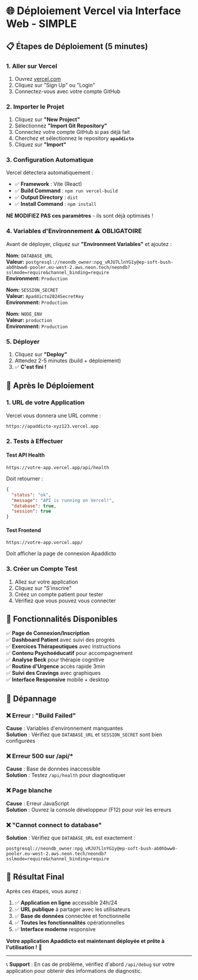 # 🌐 Déploiement Vercel via Interface Web - SIMPLE

## 📋 Étapes de Déploiement (5 minutes)

### 1. **Aller sur Vercel**
1. Ouvrez [vercel.com](https://vercel.com)
2. Cliquez sur "Sign Up" ou "Login"
3. Connectez-vous avec votre compte GitHub

### 2. **Importer le Projet**
1. Cliquez sur **"New Project"**
2. Sélectionnez **"Import Git Repository"**
3. Connectez votre compte GitHub si pas déjà fait
4. Cherchez et sélectionnez le repository **`apaddicto`**
5. Cliquez sur **"Import"**

### 3. **Configuration Automatique**
Vercel détectera automatiquement :
- ✅ **Framework** : Vite (React)
- ✅ **Build Command** : `npm run vercel-build`
- ✅ **Output Directory** : `dist`
- ✅ **Install Command** : `npm install`

**NE MODIFIEZ PAS ces paramètres** - ils sont déjà optimisés !

### 4. **Variables d'Environnement** ⚠️ **OBLIGATOIRE**
Avant de déployer, cliquez sur **"Environment Variables"** et ajoutez :

**Nom:** `DATABASE_URL`  
**Valeur:** `postgresql://neondb_owner:npg_vRJU7LlnYG1y@ep-soft-bush-ab0hbww0-pooler.eu-west-2.aws.neon.tech/neondb?sslmode=require&channel_binding=require`  
**Environment:** `Production`

**Nom:** `SESSION_SECRET`  
**Valeur:** `Apaddicto2024SecretKey`  
**Environment:** `Production`

**Nom:** `NODE_ENV`  
**Valeur:** `production`  
**Environment:** `Production`

### 5. **Déployer**
1. Cliquez sur **"Deploy"**
2. Attendez 2-5 minutes (build + déploiement)
3. ✅ **C'est fini !**

## 🎯 Après le Déploiement

### 1. **URL de votre Application**
Vercel vous donnera une URL comme :
```
https://apaddicto-xyz123.vercel.app
```

### 2. **Tests à Effectuer**

#### Test API Health
```
https://votre-app.vercel.app/api/health
```
Doit retourner :
```json
{
  "status": "ok",
  "message": "API is running on Vercel!",
  "database": true,
  "session": true
}
```

#### Test Frontend
```
https://votre-app.vercel.app/
```
Doit afficher la page de connexion Apaddicto

### 3. **Créer un Compte Test**
1. Allez sur votre application
2. Cliquez sur "S'inscrire"
3. Créez un compte patient pour tester
4. Vérifiez que vous pouvez vous connecter

## 🔧 Fonctionnalités Disponibles

✅ **Page de Connexion/Inscription**  
✅ **Dashboard Patient** avec suivi des progrès  
✅ **Exercices Thérapeutiques** avec instructions  
✅ **Contenu Psychoéducatif** pour accompagnement  
✅ **Analyse Beck** pour thérapie cognitive  
✅ **Routine d'Urgence** accès rapide 3min  
✅ **Suivi des Cravings** avec graphiques  
✅ **Interface Responsive** mobile + desktop  

## 🚨 Dépannage

### ❌ **Erreur : "Build Failed"**
**Cause** : Variables d'environnement manquantes  
**Solution** : Vérifiez que `DATABASE_URL` et `SESSION_SECRET` sont bien configurées

### ❌ **Erreur 500 sur /api/***
**Cause** : Base de données inaccessible  
**Solution** : Testez `/api/health` pour diagnostiquer

### ❌ **Page blanche**
**Cause** : Erreur JavaScript  
**Solution** : Ouvrez la console développeur (F12) pour voir les erreurs

### ❌ **"Cannot connect to database"**
**Solution** : Vérifiez que `DATABASE_URL` est exactement :
```
postgresql://neondb_owner:npg_vRJU7LlnYG1y@ep-soft-bush-ab0hbww0-pooler.eu-west-2.aws.neon.tech/neondb?sslmode=require&channel_binding=require
```

## 🎉 Résultat Final

Après ces étapes, vous aurez :

1. ✅ **Application en ligne** accessible 24h/24
2. ✅ **URL publique** à partager avec les utilisateurs  
3. ✅ **Base de données** connectée et fonctionnelle
4. ✅ **Toutes les fonctionnalités** opérationnelles
5. ✅ **Interface moderne** responsive

**Votre application Apaddicto est maintenant déployée et prête à l'utilisation !** 🚀

---

📞 **Support** : En cas de problème, vérifiez d'abord `/api/debug` sur votre application pour obtenir des informations de diagnostic.